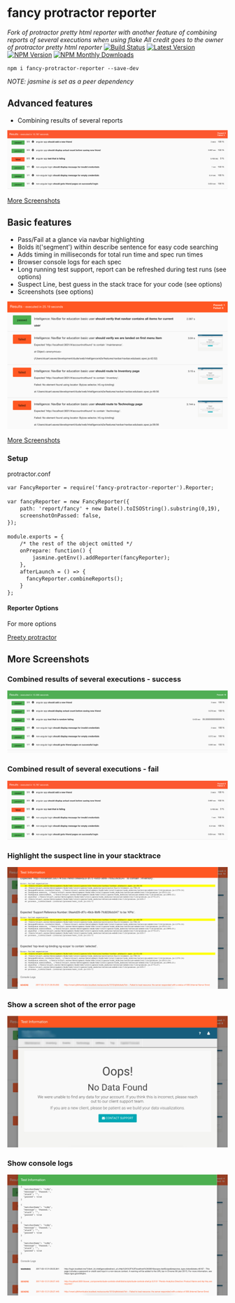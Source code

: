 # fancy protractor reporter
_Fork of protractor pretty html reporter with another feature of combining reports of several executions when using flake
All credit goes to the owner of protractor pretty html reporter_
[![Build Status](https://travis-ci.org/vdimikj/fancy-protractor-reporter.svg?branch=master)](https://travis-ci.org/stuisme/fancy-protractor-reporter)
[![Latest Version](https://img.shields.io/github/tag/vdimikj/fancy-protractor-reporter.svg)](https://github.com/stuisme/fancy-protractor-reporter)
[![NPM Version](https://img.shields.io/npm/v/fancy-protractor-reporter.svg)](https://npmjs.org/package/fancy-protractor-reporter)
[![NPM Monthly Downloads](https://img.shields.io/npm/dm/fancy-protractor-reporter.svg)](https://npmjs.org/package/fancy-protractor-reporter)

```
npm i fancy-protractor-reporter --save-dev
```

_NOTE: jasmine is set as a peer dependency_

## Advanced features
- Combining results of several reports

![screen shot](/imgs/test-failing-3-times.png)

[More Screenshots](#more-screenshots-fency)

## Basic features
- Pass/Fail at a glance via navbar highlighting
- Bolds it('segment') within describe sentence for easy code searching
- Adds timing in milliseconds for total run time and spec run times
- Browser console logs for each spec
- Long running test support, report can be refreshed during test runs (see options)
- Suspect Line, best guess in the stack trace for your code (see options)
- Screenshots (see options)

![screen shot](/imgs/report.png)

[More Screenshots](#more-screenshots)

### Setup

protractor.conf
```
var FancyReporter = require('fancy-protractor-reporter').Reporter;

var fancyReporter = new FancyReporter({
    path: 'report/fancy' + new Date().toISOString().substring(0,19),
    screenshotOnPassed: false,
});

module.exports = {
    /* the rest of the object omitted */
    onPrepare: function() {
        jasmine.getEnv().addReporter(fancyReporter);
    },
    afterLaunch = () => {
      fancyReporter.combineReports();
    }
};
```


#### Reporter Options
For more options 


[Preety protractor](https://www.npmjs.com/package/protractor-pretty-html-reporter)

## More Screenshots

### Combined results of several executions - success
![screen shot](/imgs/fail&success.png)

### Combined result of several executions - fail
![screen shot](/imgs/test-failing-3-times.png)

### Highlight the suspect line in your stacktrace
![screen shot](/imgs/report-test-suspect-line.png)

### Show a screen shot of the error page
![screen shot](/imgs/report-with-screenshot.jpg)

### Show console logs
![screen shot](/imgs/report-with-console-logs.png)
